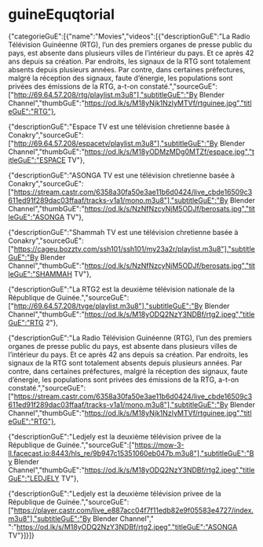 # guineEquqtorial
{"categorieGuE":[{"name":"Movies","videos":[{"descriptionGuE":"La Radio Télévision Guinéenne (RTG), l’un des premiers organes de presse public du pays, est absente dans plusieurs villes de l’intérieur du pays. Et ce après 42 ans depuis sa création. Par endroits, les signaux de la RTG sont totalement absents depuis plusieurs années. Par contre, dans certaines préfectures, malgré la réception des signaux, faute d’énergie, les populations sont privées des émissions de la RTG, a-t-on constaté.","sourceGuE":["http://69.64.57.208/rtg/playlist.m3u8"],"subtitleGuE":"By Blender Channel","thumbGuE":"https://od.lk/s/M18yNjk1NzIyMTVf/rtguinee.jpg","titleGuE":"RTG"},

{"descriptionGuE":"Espace TV est une télévision chretienne basée à Conakry","sourceGuE":["http://69.64.57.208/espacetv/playlist.m3u8"],"subtitleGuE":"By Blender Channel","thumbGuE":"https://od.lk/s/M18yODMzMDg0MTZf/espace.jpg","titleGuE":"ESPACE TV"},

{"descriptionGuE":"ASONGA TV est une télévision chretienne basée à Conakry","sourceGuE":["https://stream.castr.com/6358a30fa50e3ae11b6d0424/live_cbde16509c3611ed91f289dac03ffaaf/tracks-v1a1/mono.m3u8"],"subtitleGuE":"By Blender Channel","thumbGuE":"https://od.lk/s/NzNfNzcyNjM5ODJf/berosats.jpg","titleGuE":"ASONGA TV"},

{"descriptionGuE":"Shammah TV est une télévision chretienne basée à Conakry","sourceGuE":["https://cageu.bozztv.com/ssh101/ssh101/my23a2r/playlist.m3u8"],"subtitleGuE":"By Blender Channel","thumbGuE":"https://od.lk/s/NzNfNzcyNjM5ODJf/berosats.jpg","titleGuE":"SHAMMAH TV"},

{"descriptionGuE":"La RTG2 est la deuxième télévision nationale de la République de Guinée.","sourceGuE":["http://69.64.57.208/tvge/playlist.m3u8"],"subtitleGuE":"By Blender Channel","thumbGuE":"https://od.lk/s/M18yODQ2NzY3NDBf/rtg2.jpeg","titleGuE":"RTG 2"},

{"descriptionGuE":"La Radio Télévision Guinéenne (RTG), l’un des premiers organes de presse public du pays, est absente dans plusieurs villes de l’intérieur du pays. Et ce après 42 ans depuis sa création. Par endroits, les signaux de la RTG sont totalement absents depuis plusieurs années. Par contre, dans certaines préfectures, malgré la réception des signaux, faute d’énergie, les populations sont privées des émissions de la RTG, a-t-on constaté.","sourceGuE":["https://stream.castr.com/6358a30fa50e3ae11b6d0424/live_cbde16509c3611ed91f289dac03ffaaf/tracks-v1a1/mono.m3u8"],"subtitleGuE":"By Blender Channel","thumbGuE":"https://od.lk/s/M18yNjk1NzIyMTVf/rtguinee.jpg","titleGuE":"RTG"},

{"descriptionGuE":"Ledjely est la deuxième télévision privee de la République de Guinée.","sourceGuE":["https://mow-3-ll.facecast.io:8443/hls_re/9b947c15351060eb047b.m3u8"],"subtitleGuE":"By Blender Channel","thumbGuE":"https://od.lk/s/M18yODQ2NzY3NDBf/rtg2.jpeg","titleGuE":"LEDJELY TV"},

{"descriptionGuE":"Ledjely est la deuxième télévision privee de la République de Guinée.","sourceGuE":["https://player.castr.com/live_e887acc04f7f11edb82e9f05583e4727/index.m3u8"],"subtitleGuE":"By Blender Channel","
":"https://od.lk/s/M18yODQ2NzY3NDBf/rtg2.jpeg","titleGuE":"ASONGA TV"}]}]}
